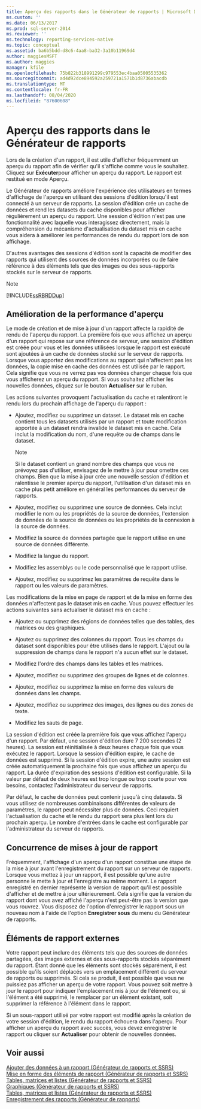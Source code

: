 ```yaml
---
title: Aperçu des rapports dans le Générateur de rapports | Microsoft Docs
ms.custom: ''
ms.date: 06/13/2017
ms.prod: sql-server-2014
ms.reviewer: ''
ms.technology: reporting-services-native
ms.topic: conceptual
ms.assetid: ba6b5bdd-d8c6-4aa8-ba32-3a10b11969d4
author: maggiesMSFT
ms.author: maggies
manager: kfile
ms.openlocfilehash: 75b822b318991299c979553ec4baa05005535362
ms.sourcegitcommit: ad4d92dce894592a259721a1571b1d8736abacdb
ms.translationtype: MT
ms.contentlocale: fr-FR
ms.lasthandoff: 08/04/2020
ms.locfileid: "87600608"
---
```

# <a name="previewing-reports-in-report-builder"></a>Aperçu des rapports dans le Générateur de rapports
  Lors de la création d'un rapport, il est utile d'afficher fréquemment un aperçu du rapport afin de vérifier qu'il s'affiche comme vous le souhaitez. Cliquez sur **Exécuter**pour afficher un aperçu du rapport. Le rapport est restitué en mode Aperçu.  
  
 Le Générateur de rapports améliore l'expérience des utilisateurs en termes d'affichage de l'aperçu en utilisant des sessions d'édition lorsqu'il est connecté à un serveur de rapports. La session d'édition crée un cache de données et rend les datasets du cache disponibles pour afficher régulièrement un aperçu du rapport. Une session d'édition n'est pas une fonctionnalité avec laquelle vous interagissez directement, mais la compréhension du mécanisme d'actualisation du dataset mis en cache vous aidera à améliorer les performances de rendu du rapport lors de son affichage.  
  
 D'autres avantages des sessions d'édition sont la capacité de modifier des rapports qui utilisent des sources de données incorporées ou de faire référence à des éléments tels que des images ou des sous-rapports stockés sur le serveur de rapports.  
  
> [!NOTE]  
>  [!INCLUDE[ssRBRDDup](../../includes/ssrbrddup-md.md)]  
  
## <a name="improving-preview-performance"></a>Amélioration de la performance d'aperçu  
 Le mode de création et de mise à jour d'un rapport affecte la rapidité de rendu de l'aperçu du rapport. La première fois que vous affichez un aperçu d'un rapport qui repose sur une référence de serveur, une session d'édition est créée pour vous et les données utilisées lorsque le rapport est exécuté sont ajoutées à un cache de données stocké sur le serveur de rapports. Lorsque vous apportez des modifications au rapport qui n'affectent pas les données, la copie mise en cache des données est utilisée par le rapport. Cela signifie que vous ne verrez pas vos données changer chaque fois que vous afficherez un aperçu du rapport. Si vous souhaitez afficher les nouvelles données, cliquez sur le bouton **Actualiser** sur le ruban.  
  
 Les actions suivantes provoquent l'actualisation du cache et ralentiront le rendu lors du prochain affichage de l'aperçu du rapport :  
  
-   Ajoutez, modifiez ou supprimez un dataset. Le dataset mis en cache contient tous les datasets utilisés par un rapport et toute modification apportée à un dataset rendra invalide le dataset mis en cache. Cela inclut la modification du nom, d'une requête ou de champs dans le dataset.  
  
    > [!NOTE]  
    >  Si le dataset contient un grand nombre des champs que vous ne prévoyez pas d'utiliser, envisagez de le mettre à jour pour omettre ces champs. Bien que la mise à jour crée une nouvelle session d'édition et ralentisse le premier aperçu du rapport, l'utilisation d'un dataset mis en cache plus petit améliore en général les performances du serveur de rapports.  
  
-   Ajoutez, modifiez ou supprimez une source de données. Cela inclut modifier le nom ou les propriétés de la source de données, l'extension de données de la source de données ou les propriétés de la connexion à la source de données.  
  
-   Modifiez la source de données partagée que le rapport utilise en une source de données différente.  
  
-   Modifiez la langue du rapport.  
  
-   Modifiez les assemblys ou le code personnalisé que le rapport utilise.  
  
-   Ajoutez, modifiez ou supprimez les paramètres de requête dans le rapport ou les valeurs de paramètres.  
  
 Les modifications de la mise en page de rapport et de la mise en forme des données n'affectent pas le dataset mis en cache. Vous pouvez effectuer les actions suivantes sans actualiser le dataset mis en cache :  
  
-   Ajoutez ou supprimez des régions de données telles que des tables, des matrices ou des graphiques.  
  
-   Ajoutez ou supprimez des colonnes du rapport. Tous les champs du dataset sont disponibles pour être utilisés dans le rapport. L'ajout ou la suppression de champs dans le rapport n'a aucun effet sur le dataset.  
  
-   Modifiez l'ordre des champs dans les tables et les matrices.  
  
-   Ajoutez, modifiez ou supprimez des groupes de lignes et de colonnes.  
  
-   Ajoutez, modifiez ou supprimez la mise en forme des valeurs de données dans les champs.  
  
-   Ajoutez, modifiez ou supprimez des images, des lignes ou des zones de texte.  
  
-   Modifiez les sauts de page.  
  
 La session d'édition est créée la première fois que vous affichez l'aperçu d'un rapport. Par défaut, une session d'édition dure 7 200 secondes (2 heures). La session est réinitialisée à deux heures chaque fois que vous exécutez le rapport. Lorsque la session d'édition expire, le cache de données est supprimé. Si la session d'édition expire, une autre session est créée automatiquement la prochaine fois que vous affichez un aperçu du rapport. La durée d'expiration des sessions d'édition est configurable. Si la valeur par défaut de deux heures est trop longue ou trop courte pour vos besoins, contactez l'administrateur du serveur de rapports.  
  
 Par défaut, le cache de données peut contenir jusqu'à cinq datasets. Si vous utilisez de nombreuses combinaisons différentes de valeurs de paramètres, le rapport peut nécessiter plus de données. Ceci requiert l'actualisation du cache et le rendu du rapport sera plus lent lors du prochain aperçu. Le nombre d'entrées dans le cache est configurable par l'administrateur du serveur de rapports.  
  
## <a name="concurrency-of-report-updates"></a>Concurrence de mises à jour de rapport  
 Fréquemment, l'affichage d'un aperçu d'un rapport constitue une étape de la mise à jour avant l'enregistrement du rapport sur un serveur de rapports. Lorsque vous mettez à jour un rapport, il est possible qu'une autre personne le mette à jour et l'enregistre au même moment. Le rapport enregistré en dernier représente la version de rapport qu'il est possible d'afficher et de mettre à jour ultérieurement. Cela signifie que la version du rapport dont vous avez affiché l'aperçu n'est peut-être pas la version que vous rouvrez. Vous disposez de l'option d'enregistrer le rapport sous un nouveau nom à l'aide de l'option **Enregistrer sous** du menu du Générateur de rapports.  
  
## <a name="external-report-items"></a>Éléments de rapport externes  
 Votre rapport peut inclure des éléments tels que des sources de données partagées, des images externes et des sous-rapports stockés séparément du rapport. Étant donné que les éléments sont stockés séparément, il est possible qu'ils soient déplacés vers un emplacement différent du serveur de rapports ou supprimés. Si cela se produit, il est possible que vous ne puissiez pas afficher un aperçu de votre rapport. Vous pouvez soit mettre à jour le rapport pour indiquer l'emplacement mis à jour de l'élément ou, si l'élément a été supprimé, le remplacer par un élément existant, soit supprimer la référence à l'élément dans le rapport.  
  
 Si un sous-rapport utilisé par votre rapport est modifié après la création de votre session d'édition, le rendu du rapport échouera dans l'aperçu. Pour afficher un aperçu du rapport avec succès, vous devez enregistrer le rapport ou cliquer sur **Actualiser** pour obtenir de nouvelles données.  
  
## <a name="see-also"></a>Voir aussi  
 [Ajouter des données à un rapport &#40;Générateur de rapports et SSRS&#41;](../report-data/report-datasets-ssrs.md)   
 [Mise en forme des éléments de rapport &#40;Générateur de rapports et SSRS&#41;](../report-design/formatting-report-items-report-builder-and-ssrs.md)   
 [Tables, matrices et listes &#40;Générateur de rapports et SSRS&#41;](../report-design/create-invoices-and-forms-with-lists-report-builder-and-ssrs.md)   
 [Graphiques &#40;Générateur de rapports et SSRS&#41;](../report-design/charts-report-builder-and-ssrs.md)   
 [Tables, matrices et listes &#40;Générateur de rapports et SSRS&#41;](../report-design/create-invoices-and-forms-with-lists-report-builder-and-ssrs.md)   
 [Enregistrement des rapports &#40;Générateur de rapports&#41;](saving-reports-report-builder.md)  
  
  
